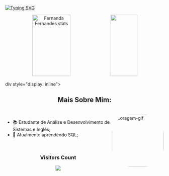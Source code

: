 
 [![Typing SVG](https://readme-typing-svg.herokuapp.com/?color=ea8364&size=35&center=true&vCenter=true&width=1000&lines=Olá+Mundo!+Eu+Sou+Fernanda+Fernandes.;Eu+tenho+19+anos.;Eu+Estudo+Analise+e+Desenvolvimento+de+Sistemas.;Seja+Bem+Vindo!+:%29)](https://git.io/typing-svg)

<div align="center">  
  <img width="49%" height="195px" src="https://github-readme-stats.vercel.app/api?username=Fernandeezz&show_icons=true&count_private=true&hide_border=true&title_color=ea8364&icon_color=ea8364&text_color=c9d1d9&bg_color=0d1117" alt="Fernanda Fernandes stats" /> 
  <img width="41%" height="195px" src="https://github-readme-stats.vercel.app/api/top-langs/?username=Fernandeezz&layout=compact&hide_border=true&title_color=ea8364&text_color=ea8364&bg_color=0d1117" />
</div>

div style="display: inline"><br>
  <h2 align="center">Mais Sobre Mim:</h2><br>
  
  <img align="right" alt="coragem-gif" height=165px style="border-radius:60px;" src="https://media1.tenor.com/images/8a48c3de52c80eadb7cfd721d87af885/tenor.gif?itemid=6074749">

 - 📚 Estudante de Análise e Desenvolvimento de Sistemas e Inglês;
 - 🌱 Atualmente aprendendo SQL;

<div align="center">
  <br><h3 align="centre"><b>Visitors Count</b></p>  
  <p align="center"><img align="center" src="https://profile-counter.glitch.me/{Fernandeezz}/count.svg" /></p> 
</div>



